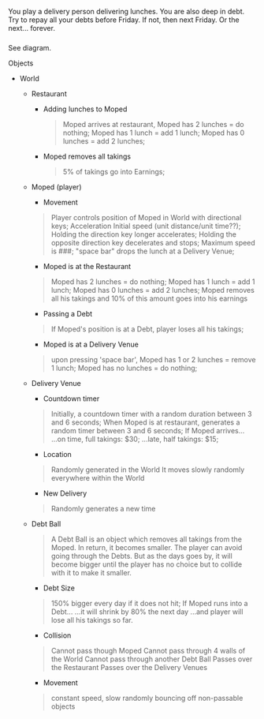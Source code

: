 

You play a delivery person delivering lunches. You are also deep in debt. Try to repay all your debts before Friday. If not, then next Friday. Or the next... forever.

###

See diagram.

Objects

- World

  - Restaurant

    - Adding lunches to Moped
      > Moped arrives at restaurant,
      > Moped has 2 lunches = do nothing;
      > Moped has 1 lunch = add 1 lunch;
      > Moped has 0 lunches = add 2 lunches;

    - Moped removes all takings
      > 5% of takings go into Earnings;

  - Moped (player)

    - Movement
    > Player controls position of Moped in World with directional keys;
    > Acceleration
      > Initial speed (unit distance/unit time??);
      > Holding the direction key longer accelerates;
      > Holding the opposite direction key decelerates and stops;
      > Maximum speed is ###;
    > "space bar" drops the lunch at a Delivery Venue;

    - Moped is at the Restaurant
    > Moped has 2 lunches = do nothing;
    > Moped has 1 lunch = add 1 lunch;
    > Moped has 0 lunches = add 2 lunches;
    > Moped removes all his takings and 10% of this amount goes into his earnings

    - Passing a Debt
    > If Moped's position is at a Debt, player loses all his takings;

    - Moped is at a Delivery Venue
    > upon pressing 'space bar',
      > Moped has 1 or 2 lunches = remove 1 lunch;
      > Moped has no lunches = do nothing;

  - Delivery Venue

    - Countdown timer
    > Initially, a countdown timer with a random duration between 3 and 6 seconds;
    > When Moped is at restaurant, generates a random timer between 3 and 6 seconds;
    > If Moped arrives...
      > ...on time, full takings: $30;
      > ...late, half takings: $15;

    - Location
    > Randomly generated in the World
    > It moves slowly randomly everywhere within the World

    - New Delivery
    > Randomly generates a new time

  - Debt Ball
    > A Debt Ball is an object which removes all takings from the Moped. In return, it becomes smaller. The player can avoid going through the Debts. But as the days goes by, it will become bigger until the player has no choice but to collide with it to make it smaller.

    - Debt Size
    > 150% bigger every day if it does not hit;
    > If Moped runs into a Debt...
      > ...it will shrink by 80% the next day
      > ...and player will lose all his takings so far.

    - Collision
    > Cannot pass though Moped
    > Cannot pass through 4 walls of the World
    > Cannot pass through another Debt Ball
    > Passes over the Restaurant
    > Passes over the Delivery Venues

    - Movement
    > constant speed, slow
    > randomly bouncing off non-passable objects

